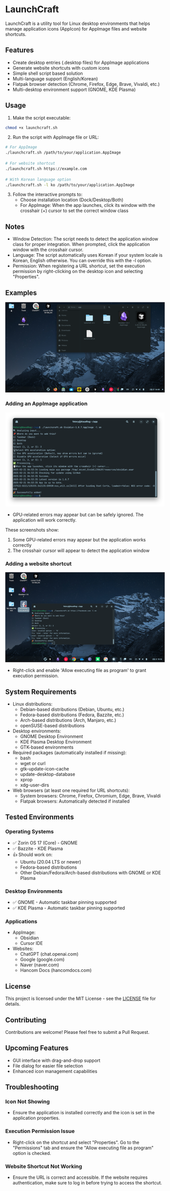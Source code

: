 # LaunchCraft

LaunchCraft is a utility tool for Linux desktop environments that helps manage application icons (AppIcon) for AppImage files and website shortcuts.

## Features

- Create desktop entries (.desktop files) for AppImage applications
- Generate website shortcuts with custom icons
- Simple shell script based solution
- Multi-language support (English/Korean)
- Flatpak browser detection (Chrome, Firefox, Edge, Brave, Vivaldi, etc.)
- Multi-desktop environment support (GNOME, KDE Plasma)

## Usage

1. Make the script executable:
```bash
chmod +x launchcraft.sh
```

2. Run the script with AppImage file or URL:
```bash
# For AppImage
./launchcraft.sh /path/to/your/application.AppImage

# For website shortcut
./launchcraft.sh https://example.com

# With Korean language option
./launchcraft.sh -l ko /path/to/your/application.AppImage
```

3. Follow the interactive prompts to:
   - Choose installation location (Dock/Desktop/Both)
   - For AppImage: When the app launches, click its window with the crosshair (+) cursor to set the correct window class

## Notes

- Window Detection: The script needs to detect the application window class for proper integration. When prompted, click the application window with the crosshair cursor.
- Language: The script automatically uses Korean if your system locale is Korean, English otherwise. You can override this with the -l option.
- Permission: When registering a URL shortcut, set the execution permission by right-clicking on the desktop icon and selecting "Properties".

## Examples
![Registered example](docs/images/desktop.png)
### Adding an AppImage application
![AppImage GPU errors example](docs/images/appimage-gpu-errors-en.png)
* GPU-related errors may appear but can be safely ignored. The application will work correctly.

These screenshots show:
1. Some GPU-related errors may appear but the application works correctly
2. The crosshair cursor will appear to detect the application window

### Adding a website shortcut
![URL without execute permission](docs/images/url-permission.png)
* Right-click and enable 'Allow executing file as program' to grant execution permission.

## System Requirements

- Linux distributions:
  - Debian-based distributions (Debian, Ubuntu, etc.)
  - Fedora-based distributions (Fedora, Bazzite, etc.)
  - Arch-based distributions (Arch, Manjaro, etc.)
  - openSUSE-based distributions
- Desktop environments:
  - GNOME Desktop Environment
  - KDE Plasma Desktop Environment
  - GTK-based environments
- Required packages (automatically installed if missing):
  - bash
  - wget or curl
  - gtk-update-icon-cache
  - update-desktop-database
  - xprop
  - xdg-user-dirs
- Web browsers (at least one required for URL shortcuts):
  - System browsers: Chrome, Firefox, Chromium, Edge, Brave, Vivaldi
  - Flatpak browsers: Automatically detected if installed

## Tested Environments

### Operating Systems
- ✅ Zorin OS 17 (Core) - GNOME
- ✅ Bazzite - KDE Plasma
- 👍 Should work on:
  - Ubuntu (20.04 LTS or newer)
  - Fedora-based distributions
  - Other Debian/Fedora/Arch-based distributions with GNOME or KDE Plasma

### Desktop Environments
- ✅ GNOME - Automatic taskbar pinning supported
- ✅ KDE Plasma - Automatic taskbar pinning supported

### Applications
- AppImage:
  - Obsidian
  - Cursor IDE
- Websites:
  - ChatGPT (chat.openai.com)
  - Google (google.com)
  - Naver (naver.com)
  - Hancom Docs (hancomdocs.com)

## License

This project is licensed under the MIT License - see the [LICENSE](LICENSE) file for details.

## Contributing

Contributions are welcome! Please feel free to submit a Pull Request.

## Upcoming Features

- GUI interface with drag-and-drop support
- File dialog for easier file selection
- Enhanced icon management capabilities

## Troubleshooting

### Icon Not Showing
- Ensure the application is installed correctly and the icon is set in the application properties.

### Execution Permission Issue
- Right-click on the shortcut and select "Properties". Go to the "Permissions" tab and ensure the "Allow executing file as program" option is checked.

### Website Shortcut Not Working
- Ensure the URL is correct and accessible. If the website requires authentication, make sure to log in before trying to access the shortcut.
